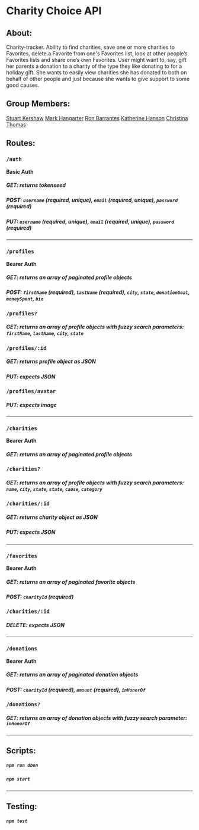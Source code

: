 #  Charity Choice API

## About:
Charity-tracker. Ability to find charities, save one or more charities to Favorites, delete a Favorite from one's Favorites list, look at other people’s Favorites lists and share one’s own Favorites. User might want to, say, gift her parents a donation to a charity of the type they like donating to for a holiday gift. She wants to easily view charities she has donated to both on behalf of other people and just because she wants to give support to some good causes.

## Group Members:

[Stuart Kershaw](https://github.com/stuartkershaw)
[Mark Hangarter](https://github.com/Mackoyokcam)
[Ron Barrantes](https://github.com/ronbarrantes)
[Katherine Hanson](https://github.com/KatherineHanson)
[Christina Thomas](https://github.com/Penssake)

## Routes:

### `/auth`
**Basic Auth**
##### GET: returns tokenseed
##### POST: `username` (required, unique), `email` (required, unique), `password` (required)
##### PUT: `username` (required, unique), `email` (required, unique), `password` (required)

* * *

### `/profiles`
**Bearer Auth**
##### GET: returns an array of paginated profile objects
##### POST: `firstName` (required), `lastName` (required), `city`, `state`, `donationGoal`, `moneySpent`, `bio`

### `/profiles?`
##### GET: returns an array of profile objects with fuzzy search parameters: `firstName`, `lastName`, `city`, `state`

### `/profiles/:id`
##### GET: returns profile object as JSON
##### PUT: expects JSON

### `/profiles/avatar`
##### PUT: expects image

* * *

### `/charities`
**Bearer Auth**
##### GET: returns an array of paginated profile objects

### `/charities?`
##### GET: returns an array of profile objects with fuzzy search parameters: `name`, `city`, `state`, `state`, `cause`, `category`

### `/charities/:id`
##### GET: returns charity object as JSON
##### PUT: expects JSON

* * *

### `/favorites`
**Bearer Auth**
##### GET: returns an array of paginated favorite objects
##### POST: `charityId` (required)

### `/charities/:id`
##### DELETE: expects JSON

* * *

### `/donations`
**Bearer Auth**
##### GET: returns an array of paginated donation objects
##### POST: `charityId` (required), `amount` (required), `inHonorOf`

### `/donations?`
##### GET: returns an array of donation objects with fuzzy search parameter: `inHonorOf`

* * *

## Scripts:
##### `npm run dbon`
##### `npm start`

* * *

## Testing:
##### `npm test`
